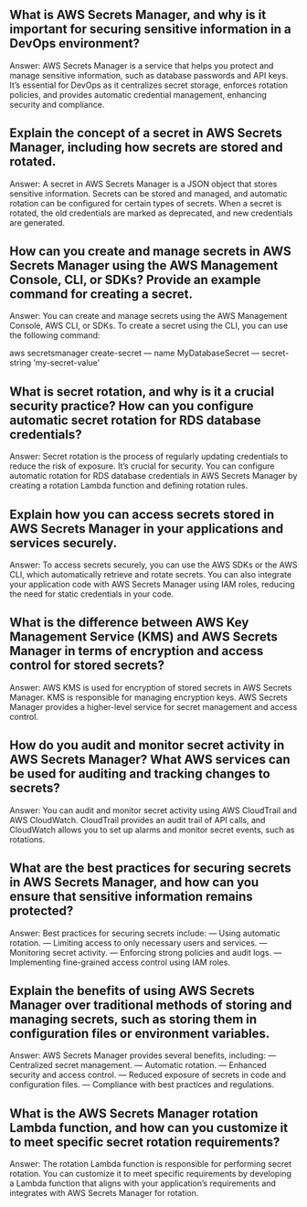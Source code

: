 ## What is AWS Secrets Manager, and why is it important for securing sensitive information in a DevOps environment?

Answer: AWS Secrets Manager is a service that helps you protect and manage sensitive information, such as database passwords and API keys. It’s essential for DevOps as it centralizes secret storage, enforces rotation policies, and provides automatic credential management, enhancing security and compliance.

## Explain the concept of a secret in AWS Secrets Manager, including how secrets are stored and rotated.

Answer: A secret in AWS Secrets Manager is a JSON object that stores sensitive information. Secrets can be stored and managed, and automatic rotation can be configured for certain types of secrets. When a secret is rotated, the old credentials are marked as deprecated, and new credentials are generated.

## How can you create and manage secrets in AWS Secrets Manager using the AWS Management Console, CLI, or SDKs? Provide an example command for creating a secret.

Answer: You can create and manage secrets using the AWS Management Console, AWS CLI, or SDKs. To create a secret using the CLI, you can use the following command:

aws secretsmanager create-secret — name MyDatabaseSecret — secret-string ‘my-secret-value’

## What is secret rotation, and why is it a crucial security practice? How can you configure automatic secret rotation for RDS database credentials?

Answer: Secret rotation is the process of regularly updating credentials to reduce the risk of exposure. It’s crucial for security. You can configure automatic rotation for RDS database credentials in AWS Secrets Manager by creating a rotation Lambda function and defining rotation rules.

## Explain how you can access secrets stored in AWS Secrets Manager in your applications and services securely.

Answer: To access secrets securely, you can use the AWS SDKs or the AWS CLI, which automatically retrieve and rotate secrets. You can also integrate your application code with AWS Secrets Manager using IAM roles, reducing the need for static credentials in your code.

## What is the difference between AWS Key Management Service (KMS) and AWS Secrets Manager in terms of encryption and access control for stored secrets?

Answer: AWS KMS is used for encryption of stored secrets in AWS Secrets Manager. KMS is responsible for managing encryption keys. AWS Secrets Manager provides a higher-level service for secret management and access control.

## How do you audit and monitor secret activity in AWS Secrets Manager? What AWS services can be used for auditing and tracking changes to secrets?

Answer: You can audit and monitor secret activity using AWS CloudTrail and AWS CloudWatch. CloudTrail provides an audit trail of API calls, and CloudWatch allows you to set up alarms and monitor secret events, such as rotations.

## What are the best practices for securing secrets in AWS Secrets Manager, and how can you ensure that sensitive information remains protected?

Answer: Best practices for securing secrets include:
— Using automatic rotation.
— Limiting access to only necessary users and services.
— Monitoring secret activity.
— Enforcing strong policies and audit logs.
— Implementing fine-grained access control using IAM roles.

## Explain the benefits of using AWS Secrets Manager over traditional methods of storing and managing secrets, such as storing them in configuration files or environment variables.

Answer: AWS Secrets Manager provides several benefits, including:
— Centralized secret management.
— Automatic rotation.
— Enhanced security and access control.
— Reduced exposure of secrets in code and configuration files.
— Compliance with best practices and regulations.

## What is the AWS Secrets Manager rotation Lambda function, and how can you customize it to meet specific secret rotation requirements?

Answer: The rotation Lambda function is responsible for performing secret rotation. You can customize it to meet specific requirements by developing a Lambda function that aligns with your application’s requirements and integrates with AWS Secrets Manager for rotation.
